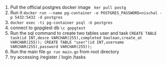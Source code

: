 1. Pull the official postgres docker image ` ker pull postg`
2. Run it `docker run --name pg-container -e POSTGRES_PASSWORD=nischal -p 5432:5432 -d postgres`
3. `docker exec -ti pg-container psql -U postgres`
4. connect to gopgtest db `\c gopgtest`
5. Run the sql command to create two tables user and task `CREATE TABLE task(id INT,desce VARCHAR(255),completed boolean,create_at VARCHAR(255)); CREATE TABLE "user"(id INT,username VARCHAR(255),password VARCHAR(255));`
6. Run the main file `go run main.go` from root directory
7. try accessing /register / login /tasks
